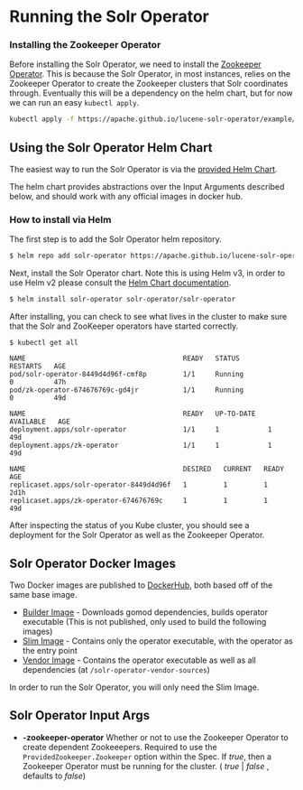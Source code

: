 # Running the Solr Operator

### Installing the Zookeeper Operator

Before installing the Solr Operator, we need to install the [Zookeeper Operator](https://github.com/pravega/zookeeper-operator).
This is because the Solr Operator, in most instances, relies on the Zookeeper Operator to create the Zookeeper clusters that Solr coordinates through.
Eventually this will be a dependency on the helm chart, but for now we can run an easy `kubectl apply`.

```bash
kubectl apply -f https://apache.github.io/lucene-solr-operator/example/dependencies/zk_operator.yaml
```

## Using the Solr Operator Helm Chart

The easiest way to run the Solr Operator is via the [provided Helm Chart](https://hub.helm.sh/charts/solr-operator/solr-operator).

The helm chart provides abstractions over the Input Arguments described below, and should work with any official images in docker hub.

### How to install via Helm

The first step is to add the Solr Operator helm repository.

```bash
$ helm repo add solr-operator https://apache.github.io/lucene-solr-operator/charts
```


Next, install the Solr Operator chart. Note this is using Helm v3, in order to use Helm v2 please consult the [Helm Chart documentation](https://hub.helm.sh/charts/solr-operator/solr-operator).

```bash
$ helm install solr-operator solr-operator/solr-operator
```

After installing, you can check to see what lives in the cluster to make sure that the Solr and ZooKeeper operators have started correctly.
```
$ kubectl get all

NAME                                       READY   STATUS             RESTARTS   AGE
pod/solr-operator-8449d4d96f-cmf8p         1/1     Running            0          47h
pod/zk-operator-674676769c-gd4jr           1/1     Running            0          49d

NAME                                       READY   UP-TO-DATE   AVAILABLE   AGE
deployment.apps/solr-operator              1/1     1            1           49d
deployment.apps/zk-operator                1/1     1            1           49d

NAME                                       DESIRED   CURRENT   READY   AGE
replicaset.apps/solr-operator-8449d4d96f   1         1         1       2d1h
replicaset.apps/zk-operator-674676769c     1         1         1       49d
```

After inspecting the status of you Kube cluster, you should see a deployment for the Solr Operator as well as the Zookeeper Operator.

## Solr Operator Docker Images

Two Docker images are published to [DockerHub](https://hub.docker.com/r/apache/solr-operator), both based off of the same base image.

- [Builder Image](build/Dockerfile.build) - Downloads gomod dependencies, builds operator executable (This is not published, only used to build the following images)
- [Slim Image](build/Dockerfile.slim) - Contains only the operator executable, with the operator as the entry point
- [Vendor Image](build/Dockerfile.slim) - Contains the operator executable as well as all dependencies (at `/solr-operator-vendor-sources`)

In order to run the Solr Operator, you will only need the Slim Image.

## Solr Operator Input Args

* **-zookeeper-operator** Whether or not to use the Zookeeper Operator to create dependent Zookeeepers.
                          Required to use the `ProvidedZookeeper.Zookeeper` option within the Spec.
                          If _true_, then a Zookeeper Operator must be running for the cluster.
                          ( _true_ | _false_ , defaults to _false_)
                        
    
